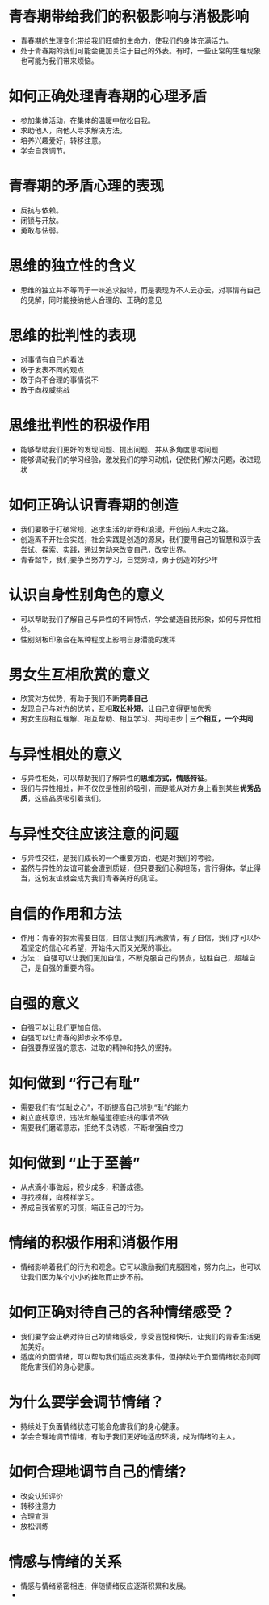 # 青春期带给我们的积极影响与消极影响

- 青春期的生理变化带给我们旺盛的生命力，使我们的身体充满活力。
- 处于青春期的我们可能会更加关注于自己的外表。有时，一些正常的生理现象也可能为我们带来烦恼。

# 如何正确处理青春期的心理矛盾

- 参加集体活动，在集体的温暖中放松自我。
- 求助他人，向他人寻求解决方法。
- 培养兴趣爱好，转移注意。
- 学会自我调节。

# 青春期的矛盾心理的表现

- 反抗与依赖。
- 闭锁与开放。
- 勇敢与怯弱。

# 思维的独立性的含义

- 思维的独立并不等同于一味追求独特，而是表现为不人云亦云，对事情有自己的见解，同时能接纳他人合理的、正确的意见

# 思维的批判性的表现

- 对事情有自己的看法
- 敢于发表不同的观点
- 敢于向不合理的事情说不
- 敢于向权威挑战

# 思维批判性的积极作用

- 能够帮助我们更好的发现问题、提出问题、并从多角度思考问题
- 能够调动我们的学习经验，激发我们的学习动机，促使我们解决问题，改进现状

# 如何正确认识青春期的创造

- 我们要敢于打破常规，追求生活的新奇和浪漫，开创前人未走之路。
- 创造离不开社会实践，社会实践是创造的源泉，我们要用自己的智慧和双手去尝试、探索、实践，通过劳动来改变自己，改变世界。
- 青春韶华，我们要争当努力学习，自觉劳动，勇于创造的好少年

#  认识自身性别角色的意义

- 可以帮助我们了解自己与异性的不同特点，学会塑造自我形象，如何与异性相处。
- 性别刻板印象会在某种程度上影响自身潜能的发挥

# 男女生互相欣赏的意义

- 欣赏对方优势，有助于我们不断**完善自己**
- 发现自己与对方的优势，互相**取长补短**，让自己变得更加优秀
- 男女生应相互理解、相互帮助、相互学习、共同进步
| **三个相互，一个共同**

# 与异性相处的意义

- 与异性相处，可以帮助我们了解异性的**思维方式，情感特征**。
- 我们与异性相处，并不仅仅是性别的吸引，而是能从对方身上看到某些**优秀品质**，这些品质吸引着我们。

# 与异性交往应该注意的问题

- 与异性交往，是我们成长的一个重要方面，也是对我们的考验。
- 虽然与异性的友谊可能会遭到质疑，但只要我们心胸坦荡，言行得体，举止得当，这份友谊就会成为我们青春美好的见证。

# 自信的作用和方法

- 作用：青春的探索需要自信，自信让我们充满激情，有了自信，我们才可以怀着坚定的信心和希望，开始伟大而又光荣的事业。
- 方法： 自强可以让我们更加自信，不断克服自己的弱点，战胜自己，超越自己，是自强的重要内容。

# 自强的意义

- 自强可以让我们更加自信。
- 自强可以让青春的脚步永不停息。
- 自强要靠坚强的意志、进取的精神和持久的坚持。

# 如何做到 “行己有耻”

- 需要我们有“知耻之心”，不断提高自己辨别“耻”的能力
- 树立底线意识，违法和触碰道德底线的事情不做
- 需要我们磨砺意志，拒绝不良诱惑，不断增强自控力

# 如何做到 “止于至善”

- 从点滴小事做起，积少成多，积善成德。
- 寻找榜样，向榜样学习。
- 养成自我省察的习惯，端正自己的行为。

# 情绪的积极作用和消极作用

- 情绪影响着我们的行为和观念。它可以激励我们克服困难，努力向上，也可以让我们因为某个小小的挫败而止步不前。

# 如何正确对待自己的各种情绪感受？

- 我们要学会正确对待自己的情绪感受，享受喜悦和快乐，让我们的青春生活更加美好。
- 适度的负面情绪，可以帮助我们适应突发事件，但持续处于负面情绪状态则可能危害我们的身心健康。

# 为什么要学会调节情绪？

- 持续处于负面情绪状态可能会危害我们的身心健康。
- 学会合理地调节情绪，有助于我们更好地适应环境，成为情绪的主人。

# 如何合理地调节自己的情绪?

- 改变认知评价
- 转移注意力
- 合理宣泄
- 放松训练

# 情感与情绪的关系

- 情感与情绪紧密相连，伴随情绪反应逐渐积累和发展。
- 